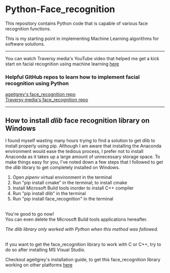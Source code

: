 # Python-Face_recognition
This repository contains Python code that is capable of various face recognition functions.

This is my starting point in implementing Machine Learning algorithms for software solutions.

---

You can watch Traversy media's YouTube video that helped me get a kick start on facial recognition using machine learning [here](https://www.youtube.com/watch?v=QSTnwsZj2yc)

### Helpful GitHub repos to learn how to implement facial recognition using Python

[ageitgrey's face_recognition repo](https://github.com/ageitgey/face_recognition)<br/>
[Traversy media's face_recognition repo](https://github.com/bradtraversy/face_recognition_examples)

---

## How to install *dlib* face recognition library on Windows

I found myself wasting many hours trying to find a solution to get dlib to install properly using pip. Although I am aware that installing the Anaconda environment would ease the tedious process, I prefer not to install Anaconda as it takes up a large amount of unnecessary storage space. To make things easy for you, I've noted down a few steps that I followed to get the *dlib* library to get completely installed on Windows.

1. Open *pipenv* virtual environment in the terminal
2. Run "pip install cmake" in the terminal; to install cmake
3. Install Microsoft Build tools inorder to install C++ compiler
4. Run "pip install dlib" in the terminal
5. Run "pip install face_recognition" in the terminal<br/><br/>

You're good to go now!<br/>
You can even delete the Microsoft Build tools applications hereafter.<br/>

*The dlib library only worked with Python when this method was followed.*<br/><br/>


If you want to get the face_recognition library to work with C or C++, try to do so after installing MS Visual Studio.

Checkout ageitgrey's installation guide, to get this face_recognition library working on other platforms [here](https://github.com/ageitgey/face_recognition#installation)
